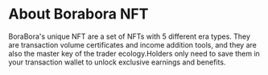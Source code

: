 # About Borabora NFT

BoraBora's unique NFT are a set of NFTs with 5 different era types. They are transaction volume certificates and income addition tools, and they are also the master key of the trader ecology.Holders only need to save them in your transaction wallet to unlock exclusive earnings and benefits.

